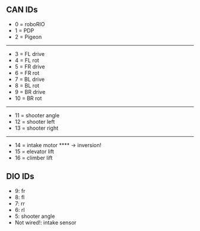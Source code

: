 ## CAN IDs
* 0 = roboRIO
* 1 = PDP
* 2 = Pigeon
---
* 3 = FL drive
* 4 = FL rot
* 5 = FR drive
* 6 = FR rot
* 7 = BL drive
* 8 = BL rot
* 9 = BR drive
* 10 = BR rot
---
* 11 = shooter angle
* 12 = shooter left
* 13 = shooter right
---
* 14 = intake motor **** -> inversion!
* 15 = elevator lift
* 16 = climber lift

## DIO IDs
* 9: fr
* 8: fl
* 7: rr
* 6: rl
* 5: shooter angle
* Not wired!: intake sensor